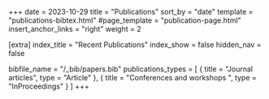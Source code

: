 +++
date = 2023-10-29
title = "Publications"
sort_by = "date"
template = "publications-bibtex.html"
#page_template = "publication-page.html"
insert_anchor_links = "right"
weight = 2

[extra]
index_title = "Recent Publications"
index_show = false
hidden_nav = false

bibfile_name = "/_bib/papers.bib"
publications_types = [
  { title = "Journal articles", type = "Article" },
  { title = "Conferences and workshops ", type = "InProceedings" }
]
+++
